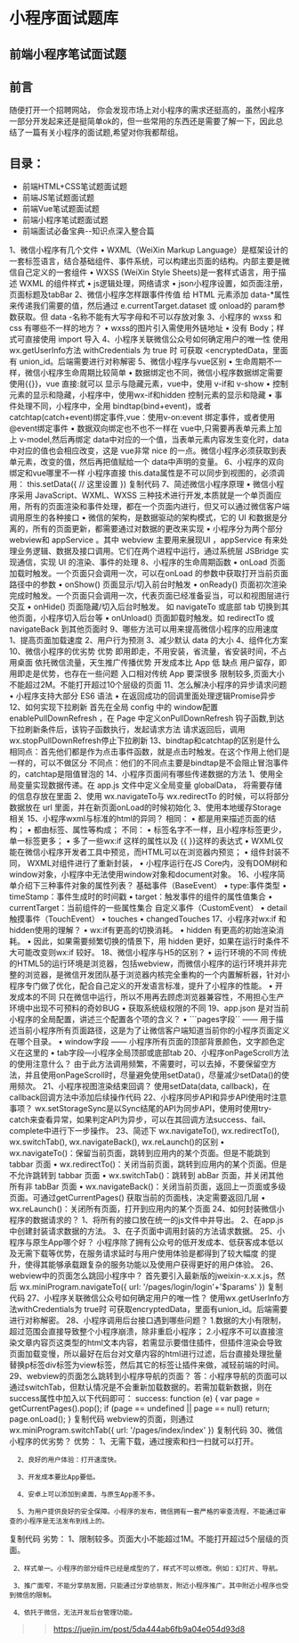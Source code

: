 # 小程序面试题库

## 前端小程序笔试面试题

## 前言

随便打开一个招聘网站， 你会发现市场上对小程序的需求还挺高的，虽然小程序一部分开发起来还是挺简单ok的，但一些常用的东西还是需要了解一下，因此总结了一篇有关小程序的面试题,希望对你我都帮组。

## 目录：
- 前端HTML+CSS笔试题面试题
- 前端JS笔试题面试题
- 前端Vue笔试题面试题
- 前端小程序笔试题面试题
- 前端面试必备宝典--知识点深入整合篇

1、微信小程序有几个文件
•	WXML（WeiXin Markup Language）是框架设计的一套标签语言，结合基础组件、事件系统，可以构建出页面的结构。内部主要是微信自己定义的一套组件
•	WXSS (WeiXin Style Sheets)是一套样式语言，用于描述 WXML 的组件样式
•	js逻辑处理，网络请求
•	json小程序设置，如页面注册，页面标题及tabBar
2、微信小程序怎样跟事件传值
给 HTML 元素添加 data-*属性来传递我们需要的值，然后通过 e.currentTarget.dataset 或 onload的 param参数获取。但 data -名称不能有大写字母和不可以存放对象
3、小程序的 wxss 和 css 有哪些不一样的地方？
•	wxss的图片引入需使用外链地址
•	没有 Body；样式可直接使用 import 导入
4、小程序关联微信公众号如何确定用户的唯一性
使用 wx.getUserInfo方法 withCredentials 为 true 时 可获取 <encryptedData，里面有 union_id。后端需要进行对称解密
5、微信小程序与vue区别
•	生命周期不一样，微信小程序生命周期比较简单
•	数据绑定也不同，微信小程序数据绑定需要使用{{}}，vue 直接:就可以 显示与隐藏元素，vue中，使用 v-if和 v-show
•	控制元素的显示和隐藏，小程序中，使用wx-if和hidden 控制元素的显示和隐藏
•	事件处理不同，小程序中，全用 bindtap(bind+event)，或者 catchtap(catch+event)绑定事件,vue：使用v-on:event 绑定事件，或者使用@event绑定事件
•	数据双向绑定也不也不一样在 vue中,只需要再表单元素上加上 v-model,然后再绑定 data中对应的一个值，当表单元素内容发生变化时，data中对应的值也会相应改变，这是 vue非常 nice 的一点。微信小程序必须获取到表单元素，改变的值，然后再把值赋给一个 data中声明的变量。
6、小程序的双向绑定和vue哪里不一样
小程序直接 this.data属性是不可以同步到视图的，必须调用：
this.setData({
    // 这里设置
})
复制代码
7、简述微信小程序原理
•	微信小程序采用 JavaScript、WXML、WXSS 三种技术进行开发,本质就是一个单页面应用，所有的页面渲染和事件处理，都在一个页面内进行，但又可以通过微信客户端调用原生的各种接口
•	微信的架构，是数据驱动的架构模式，它的 UI 和数据是分离的，所有的页面更新，都需要通过对数据的更改来实现
•	小程序分为两个部分 webview和 appService 。其中 webview 主要用来展现UI ，appService 有来处理业务逻辑、数据及接口调用。它们在两个进程中运行，通过系统层 JSBridge 实现通信，实现 UI 的渲染、事件的处理
8、小程序的生命周期函数
•	onLoad 页面加载时触发。一个页面只会调用一次，可以在onLoad 的参数中获取打开当前页面路径中的参数
•	onShow() 页面显示/切入前台时触发
•	onReady() 页面初次渲染完成时触发。一个页面只会调用一次，代表页面已经准备妥当，可以和视图层进行交互
•	onHide() 页面隐藏/切入后台时触发。 如 navigateTo 或底部 tab 切换到其他页面，小程序切入后台等
•	onUnload() 页面卸载时触发。如 redirectTo 或 navigateBack 到其他页面时
9、哪些方法可以用来提高微信小程序的应用速度
1、提高页面加载速度
2、用户行为预测
3、减少默认 data 的大小
4、组件化方案
10、微信小程序的优劣势
优势
即用即走，不用安装，省流量，省安装时间，不占用桌面 依托微信流量，天生推广传播优势 开发成本比 App 低
缺点
用户留存，即用即走是优势，也存在一些问题 入口相对传统 App 要深很多 限制较多,页面大小不能超过2M。不能打开超过10个层级的页面
11、怎么解决小程序的异步请求问题
•	小程序支持大部分 ES6 语法
•	在返回成功的回调里面处理逻辑Promise异步
12、如何实现下拉刷新
首先在全局 config 中的 window配置 enablePullDownRefresh ，在 Page 中定义onPullDownRefresh 钩子函数,到达下拉刷新条件后，该钩子函数执行，发起请求方法 请求返回后，调用wx.stopPullDownRefresh停止下拉刷新
13、bindtap和catchtap的区别是什么
相同点：首先他们都是作为点击事件函数，就是点击时触发。在这个作用上他们是一样的，可以不做区分
不同点：他们的不同点主要是bindtap是不会阻止冒泡事件的，catchtap是阻值冒泡的
14、小程序页面间有哪些传递数据的方法
1、使用全局变量实现数据传递。在 app.js 文件中定义全局变量 globalData， 将需要存储的信息存放在里面
2、使用 wx.navigateTo与 wx.redirectTo 的时候，可以将部分数据放在 url 里面，并在新页面onLoad的时候初始化
3、使用本地缓存Storage 相关
15、小程序wxml与标准的html的异同？
相同：
•	都是用来描述页面的结构；
•	都由标签、属性等构成；
不同：
•	标签名字不一样，且小程序标签更少，单一标签更多；
•	多了一些wx:if 这样的属性以及 {{ }}这样的表达式
•	WXML仅能在微信小程序开发者工具中预览，而HTML可以在浏览器内预览；
•	组件封装不同， WXML对组件进行了重新封装，
•	小程序运行在JS Core内，没有DOM树和window对象，小程序中无法使用window对象和document对象。
16、小程序简单介绍下三种事件对象的属性列表？
基础事件（BaseEvent）
•	type:事件类型
•	timeStamp：事件生成时的时间戳
•	target：触发事件的组件的属性值集合
•	currentTarget：当前组件的一些属性集合
自定义事件（CustomEvent）
•	detail
触摸事件（TouchEvent）
•	touches
•	changedTouches
17、小程序对wx:if 和 hidden使用的理解？
•	wx:if有更高的切换消耗。
•	hidden 有更高的初始渲染消耗。
•	因此，如果需要频繁切换的情景下，用 hidden 更好，如果在运行时条件不大可能改变则wx:if 较好。
18、微信小程序与H5的区别？
•	运行环境的不同
传统的HTML5的运行环境是浏览器，包括webview，而微信小程序的运行环境并非完整的浏览器，是微信开发团队基于浏览器内核完全重构的一个内置解析器，针对小程序专门做了优化，配合自己定义的开发语言标准，提升了小程序的性能。
•	开发成本的不同
只在微信中运行，所以不用再去顾虑浏览器兼容性，不用担心生产环境中出现不可预料的奇妙BUG
•	获取系统级权限的不同
19、app.json 是对当前小程序的全局配置，讲述三个配置各个项的含义？
•	```pages字段`` —— 用于描述当前小程序所有页面路径，这是为了让微信客户端知道当前你的小程序页面定义在哪个目录。
•	window字段 —— 小程序所有页面的顶部背景颜色，文字颜色定义在这里的
•	tab字段—小程序全局顶部或底部tab
20、小程序onPageScroll方法的使用注意什么？
由于此方法调用频繁，不需要时，可以去掉，不要保留空方法，并且使用onPageScroll时，尽量避免使用setData()，尽量减少setData()的使用频次。
21、小程序视图渲染结束回调？
使用setData(data, callback)，在callback回调方法中添加后续操作代码
22、小程序同步API和异步API使用时注意事项？
wx.setStorageSync是以Sync结尾的API为同步API，使用时使用try-catch来查看异常，如果判定API为异步，可以在其回调方法success、fail、complete中进行下一步操作。
23、简述下 wx.navigateTo(), wx.redirectTo(), wx.switchTab(), wx.navigateBack(), wx.reLaunch()的区别
•	wx.navigateTo()：保留当前页面，跳转到应用内的某个页面。但是不能跳到 tabbar 页面
•	wx.redirectTo()：关闭当前页面，跳转到应用内的某个页面。但是不允许跳转到 tabbar 页面
•	wx.switchTab()：跳转到 abBar 页面，并关闭其他所有非 tabBar 页面
•	wx.navigateBack()：关闭当前页面，返回上一页面或多级页面。可通过getCurrentPages() 获取当前的页面栈，决定需要返回几层
•	wx.reLaunch()：关闭所有页面，打开到应用内的某个页面
24、如何封装微信小程序的数据请求的？
1、将所有的接口放在统一的js文件中并导出。
2、在app.js中创建封装请求数据的方法。
3、在子页面中调用封装的方法请求数据。
25、小程序与原生App哪个好？
小程序除了拥有公众号的低开发成本、低获客成本低以及无需下载等优势，在服务请求延时与用户使用体验是都得到了较大幅度 的提升，使得其能够承载跟复杂的服务功能以及使用户获得更好的用户体验。
26、webview中的页面怎么跳回小程序中？
首先要引入最新版的jweixin-x.x.x.js，然后
wx.miniProgram.navigateTo({
url: '/pages/login/login'+'$params'
})
复制代码
27、小程序关联微信公众号如何确定用户的唯一性？
使用wx.getUserInfo方法withCredentials为 true时 可获取encryptedData，里面有union_id。后端需要进行对称解密。
28、小程序调用后台接口遇到哪些问题？
1.数据的大小有限制，超过范围会直接导致整个小程序崩溃，除非重启小程序；
2.小程序不可以直接渲染文章内容页这类型的html文本内容，若需显示要借住插件，但插件渲染会导致页面加载变慢，所以最好在后台对文章内容的html进行过滤，后台直接处理批量替换p标签div标签为view标签，然后其它的标签让插件来做，减轻前端的时间。
29、webview的页面怎么跳转到小程序导航的页面？
答：小程序导航的页面可以通过switchTab，但默认情况是不会重新加载数据的。若需加载新数据，则在success属性中加入以下代码即可：
success: function (e) {
           var page = getCurrentPages().pop();
           if (page == undefined || page == null) return;
           page.onLoad();
          }
复制代码
webview的页面，则通过
 wx.miniProgram.switchTab({
         url: '/pages/index/index'
       })
复制代码
30、微信小程序的优劣势？
优势：
      1、无需下载，通过搜索和扫一扫就可以打开。

      2、良好的用户体验：打开速度快。

      3、开发成本要比App要低。

      4、安卓上可以添加到桌面，与原生App差不多。

      5、为用户提供良好的安全保障。小程序的发布，微信拥有一套严格的审查流程，不能通过审查的小程序是无法发布到线上的。
复制代码
劣势：
     1、限制较多。页面大小不能超过1M。不能打开超过5个层级的页面。

     2、样式单一。小程序的部分组件已经是成型的了，样式不可以修改。例如：幻灯片、导航。

     3、推广面窄，不能分享朋友圈，只能通过分享给朋友，附近小程序推广。其中附近小程序也受到微信的限制。

     4、依托于微信，无法开发后台管理功能。
     
     
     
>> https://juejin.im/post/5da444ab6fb9a04e054d93d8
